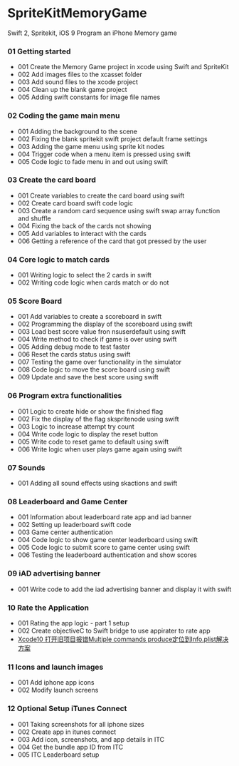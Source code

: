 # SpriteKitMemoryGame
Swift 2, Spritekit, iOS 9 Program an iPhone Memory game


### 01 Getting started
- 001 Create the Memory Game project in xcode using Swift and SpriteKit
- 002 Add images files to the xcasset folder
- 003 Add sound files to the xcode project
- 004 Clean up the blank game project
- 005 Adding swift constants for image file names
  
### 02 Coding the game main menu
- 001 Adding the background to the scene
- 002 Fixing the blank spritekit swift project default frame settings
- 003 Adding the game menu using sprite kit nodes
- 004 Trigger code when a menu item is pressed using swift
- 005 Code logic to fade menu in and out using swift
  
### 03 Create the card board
- 001 Create variables to create the card board using swift
- 002 Create card board swift code logic
- 003 Create a random card sequence using swift swap array function and shuffle
- 004 Fixing the back of the cards not showing
- 005 Add variables to interact with the cards
- 006 Getting a reference of the card that got pressed by the user
  
### 04 Core logic to match cards
- 001 Writing logic to select the 2 cards in swift
- 002 Writing code logic when cards match or do not
  
### 05 Score Board
- 001 Add variables to create a scoreboard in swift
- 002 Programming the display of the scoreboard using swift
- 003 Load best score value fron nsuserdefault using swift
- 004 Write method to check if game is over using swift
- 005 Adding debug mode to test faster
- 006 Reset the cards status using swift
- 007 Testing the game over functionality in the simulator
- 008 Code logic to move the score board using swift
- 009 Update and save the best score using swift
  
### 06 Program extra functionalities
- 001 Logic to create hide or show the finished flag
- 002 Fix the display of the flag skspritenode using swift
- 003 Logic to increase attempt try count
- 004 Write code logic to display the reset button
- 005 Write code to reset game to default using swift
- 006 Write logic when user plays game again using swift
  
### 07 Sounds
- 001 Adding all sound effects using skactions and swift
  
### 08 Leaderboard and Game Center
- 001 Information about leaderboard rate app and iad banner
- 002 Setting up leaderboard swift code
- 003 Game center authentication
- 004 Code logic to show game center leaderboard using swift
- 005 Code logic to submit score to game center using swift
- 006 Testing the leaderboard authentication and show scores
  
### 09 iAD advertising banner
- 001 Write code to add the iad advertising banner and display it with swift
  
### 10 Rate the Application
- 001 Rating the app logic - part 1 setup
- 002 Create objectiveC to Swift bridge to use appirater to rate app
- [Xcode10 打开旧项目报错Multiple commands produce定位到Info.plist解决方案](https://blog.csdn.net/saw471/article/details/82762741)
  
### 11 Icons and launch images
- 001 Add iphone app icons
- 002 Modify launch screens
  
### 12 Optional Setup iTunes Connect
- 001 Taking screenshots for all iphone sizes
- 002 Create app in itunes connect
- 003 Add icon, screenshots, and app details in ITC
- 004 Get the bundle app ID from ITC
- 005 ITC Leaderboard setup